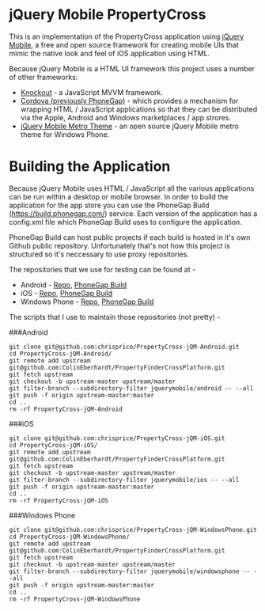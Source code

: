 jQuery Mobile PropertyCross
==========================

This is an implementation of the PropertyCross application using [jQuery Mobile](http://jquerymobile.com/), a free and open source framework for creating mobile UIs
that mimic the native look and feel of iOS application using HTML.

Because jQuery Mobile is a HTML UI framework this project uses a number of other frameworks:

* [Knockout](http://knockoutjs.com/) - a JavaScript MVVM framework.
* [Cordova (previously PhoneGap)](http://incubator.apache.org/cordova/) - which provides a mechanism for wrapping HTML / JavaScript applications so that they can be distributed via the Apple, Android and Windows marketplaces / app strores.
* [jQuery Mobile Metro Theme](http://sgrebnov.github.com/jqmobile-metro-theme/) - an open source jQuery Mobile metro theme for Windows Phone.

Building the Application
========================

Because jQuery Mobile uses HTML / JavaScript all the various applications can be run within a desktop or mobile browser. In order
to build the application for the app store you can use the PhoneGap Build (https://build.phonegap.com/) service. Each version
of the application has a config.xml file which PhoneGap Build uses to configure the application.

PhoneGap Build can host public projects if each build is hosted in it's own Github public repository. Unfortunately that's not how this project is structured so it's neccessary to use proxy repositories. 

The repositories that we use for testing can be found at -

* Android - [Repo](https://github.com/chrisprice/PropertyCross-jQM-Android), [PhoneGap Build](https://github.com/chrisprice/PropertyCross-jQM-Android)
* iOS - [Repo](https://github.com/chrisprice/PropertyCross-jQM-iOS), [PhoneGap Build](https://github.com/chrisprice/PropertyCross-jQM-iOS)
* Windows Phone - [Repo](https://github.com/chrisprice/PropertyCross-jQM-WindowsPhone), [PhoneGap Build](https://build.phonegap.com/apps/238693/builds)

The scripts that I use to maintain those repositories (not pretty) -

###Android
```
git clone git@github.com:chrisprice/PropertyCross-jQM-Android.git
cd PropertyCross-jQM-Android/
git remote add upstream git@github.com:ColinEberhardt/PropertyFinderCrossPlatform.git
git fetch upstream
git checkout -b upstream-master upstream/master
git filter-branch --subdirectory-filter jquerymobile/android -- --all
git push -f origin upstream-master:master
cd ..
rm -rf PropertyCross-jQM-Android
```

###iOS
```
git clone git@github.com:chrisprice/PropertyCross-jQM-iOS.git
cd PropertyCross-jQM-iOS/
git remote add upstream git@github.com:ColinEberhardt/PropertyFinderCrossPlatform.git
git fetch upstream
git checkout -b upstream-master upstream/master
git filter-branch --subdirectory-filter jquerymobile/ios -- --all
git push -f origin upstream-master:master
cd ..
rm -rf PropertyCross-jQM-iOS
```

###Windows Phone
```
git clone git@github.com:chrisprice/PropertyCross-jQM-WindowsPhone.git
cd PropertyCross-jQM-WindowsPhone/
git remote add upstream git@github.com:ColinEberhardt/PropertyFinderCrossPlatform.git
git fetch upstream
git checkout -b upstream-master upstream/master
git filter-branch --subdirectory-filter jquerymobile/windowsphone -- --all
git push -f origin upstream-master:master
cd ..
rm -rf PropertyCross-jQM-WindowsPhone
```



